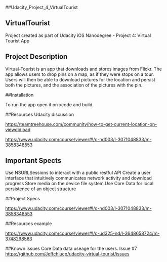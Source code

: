 ##Udacity_Project_4_VirtualTourist

## VirtualTourist
Project created as part of Udacity iOS Nanodegree - Project 4: Virtual Tourist App

## Project Description

Virtual-Tourist is an app that downloads and stores images from Flickr. The app allows users to drop pins on a map, as if they were stops on a tour. Users will then be able to download pictures for the location and persist both the pictures, and the association of the pictures with the pin.


##Installation

To run the app open it on xcode and build.

##Resources
Udacity discussion

https://teamtreehouse.com/community/how-to-get-current-location-on-viewdidload

https://www.udacity.com/course/viewer#!/c-nd003/l-3071048833/m-3858348553


## Important Spects 

Use NSURLSessions to interact with a public restful API
Create a user interface that intuitively communicates network activity and download progress
Store media on the device file system Use Core Data for local persistence of an object structure

##Project Specs

https://www.udacity.com/course/viewer#!/c-nd003/l-3071048833/m-3858348553

##Resources example

https://www.udacity.com/course/viewer#!/c-ud325-nd/l-3648658724/m-3748298563

##Known issues
Core Data data useage for the users.
Issue #7
https://github.com/Jeffchiucp/udacity-virtual-tourist/issues